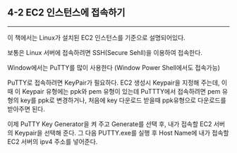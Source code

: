 ## **4-2 EC2 인스턴스에 접속하기**

---

이 책에서는 Linux가 설치된 EC2 인스턴스를 기준으로 설명되어있다.

보통은 Linux 서버에 접속하려면 SSH(Secure Sehll)을 이용하여 접속한다.

Window에서는 PuTTY를 많이 사용한다 (Window Power Shell에서도 접속가능)

PuTTY로 접속하려면 KeyPair가 필요하다. EC2 생성시 Keypair을 지정해 주는데, 이때 이 Keypair 유형에는 ppk와 pem 유형이 있는데 PuTTTY에서 접속하려면 pem 유형의 key를 ppk로 변경하거나, 처음에 key 다운로드 받을때 ppk유형으로 다운로드를 받아주면 된다.

이제 PuTTY Key Generator을 켜 주고 Generate를 선택 후, 내가 접속할 EC2 서버의 Keypair을
선택해 준다. 그 다음 PUTTY.exe를 실행 후 Host Name에 내가 접속할 EC2 서버의 ipv4 주소를
넣어준다.